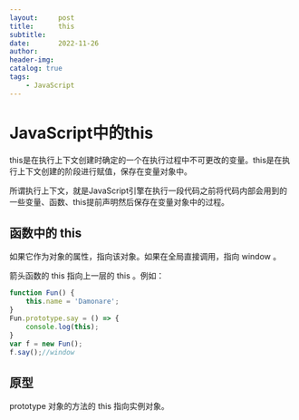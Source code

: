 ```yaml
---
layout:     post
title:      this
subtitle:   
date:       2022-11-26
author:     
header-img: 
catalog: true
tags:
    - JavaScript
---
```

# JavaScript中的this
this是在执行上下文创建时确定的一个在执行过程中不可更改的变量。this是在执行上下文创建的阶段进行赋值，保存在变量对象中。

所谓执行上下文，就是JavaScript引擎在执行一段代码之前将代码内部会用到的一些变量、函数、this提前声明然后保存在变量对象中的过程。

## 函数中的 this
如果它作为对象的属性，指向该对象。如果在全局直接调用，指向 window 。

箭头函数的 this 指向上一层的 this 。例如：

```javascript
function Fun() {
    this.name = 'Damonare';
}
Fun.prototype.say = () => {
    console.log(this);
}
var f = new Fun();
f.say();//window
```

## 原型
prototype 对象的方法的 this 指向实例对象。
